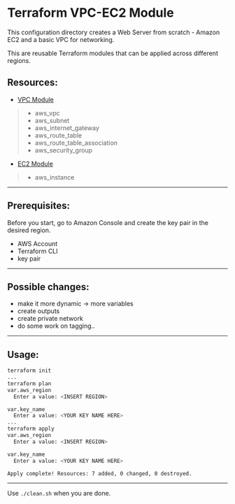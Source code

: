 # Terraform VPC-EC2 Module

This configuration directory creates a Web Server from scratch - Amazon EC2 and a basic VPC for networking.

This are reusable Terraform modules that can be applied across different regions.

## Resources:

- [VPC Module](./modules/vpc)
>- aws_vpc
>- aws_subnet
>- aws_internet_gateway
>- aws_route_table
>- aws_route_table_association
>- aws_security_group

- [EC2 Module](./modules/ec2)
>- aws_instance

---

## Prerequisites:
Before you start, go to Amazon Console and create the key pair in the desired region.
 - AWS Account
 - Terraform CLI
 - key pair
---

## Possible changes:
- make it more dynamic -> more variables
- create outputs
- create private network
- do some work on tagging..

---

## Usage:
```bash
terraform init
...
terraform plan
var.aws_region
  Enter a value: <INSERT REGION>

var.key_name
  Enter a value: <YOUR KEY NAME HERE>
...
terraform apply
var.aws_region
  Enter a value: <INSERT REGION>

var.key_name
  Enter a value: <YOUR KEY NAME HERE>  

Apply complete! Resources: 7 added, 0 changed, 0 destroyed.
```

---

Use `./clean.sh` when you are done. 